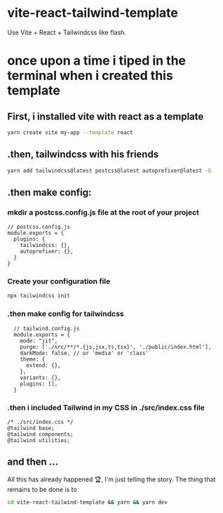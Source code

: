 # vite-react-tailwind-template
Use Vite + React + Tailwindcss like flash.

# once upon a time i tiped in the terminal when i created this template
## First, i installed vite with react  as a template

```bash
yarn create vite my-app --template react
```

## .then, tailwindcss with his friends

```bash
yarn add tailwindcss@latest postcss@latest autoprefixer@latest -D
```
## .then make config: 
### mkdir a postcss.config.js file at the root of your project
    // postcss.config.js
    module.exports = {
      plugins: {
        tailwindcss: {},
        autoprefixer: {},
      }
    }

### Create your configuration file

```bash
npx tailwindcss init
```
### .then make config for tailwindcss

      // tailwind.config.js
      module.exports = {
        mode: "jit",
        purge: ['./src/**/*.{js,jsx,ts,tsx}', './public/index.html'],
        darkMode: false, // or 'media' or 'class'
        theme: {
          extend: {},
        },
        variants: {},
        plugins: [],
      }

### .then i included Tailwind in my CSS in ./src/index.css file

    /* ./src/index.css */
    @tailwind base;
    @tailwind components;
    @tailwind utilities;


## and then ...
All this has already happened 🏆, I'm just telling the story. The thing that remains to be done is to

```bash
cd vite-react-tailwind-template && yarn && yarn dev
```
